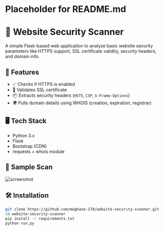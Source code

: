 # Placeholder for README.md
# 🔐 Website Security Scanner

A simple Flask-based web application to analyze basic website security parameters like HTTPS support, SSL certificate validity, security headers, and domain info.

## 🚀 Features
- ✅ Checks if HTTPS is enabled
- 🔐 Validates SSL certificate
- 📦 Extracts security headers (`HSTS`, `CSP`, `X-Frame-Options`)
- 🌍 Pulls domain details using WHOIS (creation, expiration, registrar)

## 🖥️ Tech Stack
- Python 3.x
- Flask
- Bootstrap (CDN)
- requests + whois module

## 🧪 Sample Scan
![screenshot](app\templates\scan-result.png)

## 🛠️ Installation
```bash
git clone https://github.com/meghana-178/website-security-scanner.git
cd website-security-scanner
pip install -r requirements.txt
python run.py
